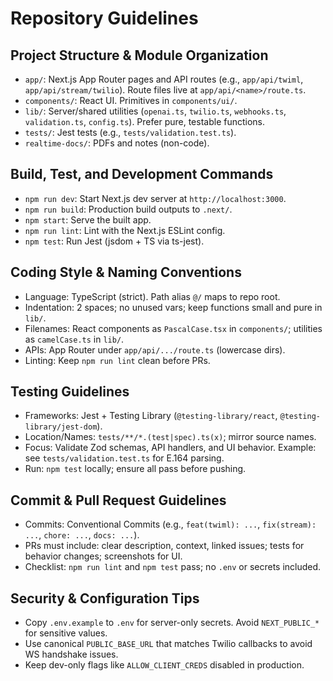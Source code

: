 # Repository Guidelines

## Project Structure & Module Organization
- `app/`: Next.js App Router pages and API routes (e.g., `app/api/twiml`, `app/api/stream/twilio`). Route files live at `app/api/<name>/route.ts`.
- `components/`: React UI. Primitives in `components/ui/`.
- `lib/`: Server/shared utilities (`openai.ts`, `twilio.ts`, `webhooks.ts`, `validation.ts`, `config.ts`). Prefer pure, testable functions.
- `tests/`: Jest tests (e.g., `tests/validation.test.ts`).
- `realtime-docs/`: PDFs and notes (non-code).

## Build, Test, and Development Commands
- `npm run dev`: Start Next.js dev server at `http://localhost:3000`.
- `npm run build`: Production build outputs to `.next/`.
- `npm start`: Serve the built app.
- `npm run lint`: Lint with the Next.js ESLint config.
- `npm test`: Run Jest (jsdom + TS via ts-jest).

## Coding Style & Naming Conventions
- Language: TypeScript (strict). Path alias `@/` maps to repo root.
- Indentation: 2 spaces; no unused vars; keep functions small and pure in `lib/`.
- Filenames: React components as `PascalCase.tsx` in `components/`; utilities as `camelCase.ts` in `lib/`.
- APIs: App Router under `app/api/.../route.ts` (lowercase dirs).
- Linting: Keep `npm run lint` clean before PRs.

## Testing Guidelines
- Frameworks: Jest + Testing Library (`@testing-library/react`, `@testing-library/jest-dom`).
- Location/Names: `tests/**/*.(test|spec).ts(x)`; mirror source names.
- Focus: Validate Zod schemas, API handlers, and UI behavior. Example: see `tests/validation.test.ts` for E.164 parsing.
- Run: `npm test` locally; ensure all pass before pushing.

## Commit & Pull Request Guidelines
- Commits: Conventional Commits (e.g., `feat(twiml): ...`, `fix(stream): ...`, `chore: ...`, `docs: ...`).
- PRs must include: clear description, context, linked issues; tests for behavior changes; screenshots for UI.
- Checklist: `npm run lint` and `npm test` pass; no `.env` or secrets included.

## Security & Configuration Tips
- Copy `.env.example` to `.env` for server-only secrets. Avoid `NEXT_PUBLIC_*` for sensitive values.
- Use canonical `PUBLIC_BASE_URL` that matches Twilio callbacks to avoid WS handshake issues.
- Keep dev-only flags like `ALLOW_CLIENT_CREDS` disabled in production.
